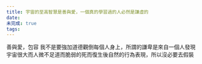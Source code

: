 ```yaml
---
title: 宇宙的至高智慧是善與愛，一個真的學習過的人必然是謙虛的
date: 
未完成: true
tags:
---
```

善與愛，包容
我不是要強加道德觀倒每個人身上，所謂的謙卑是來自一個人發現宇宙很大而人微不足道而脆弱的死而復生後自然的行為表現，所以沒必要去假裝